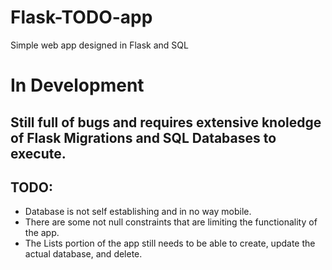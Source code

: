 # Flask-TODO-app
Simple web app designed in Flask and SQL

# In Development
## Still full of bugs and requires extensive knoledge of Flask Migrations and SQL Databases to execute.

## TODO:
- Database is not self establishing and in no way mobile. 
- There are some not null constraints that are limiting the functionality of the app.
- The Lists portion of the app still needs to be able to create, update the actual database, and delete.
